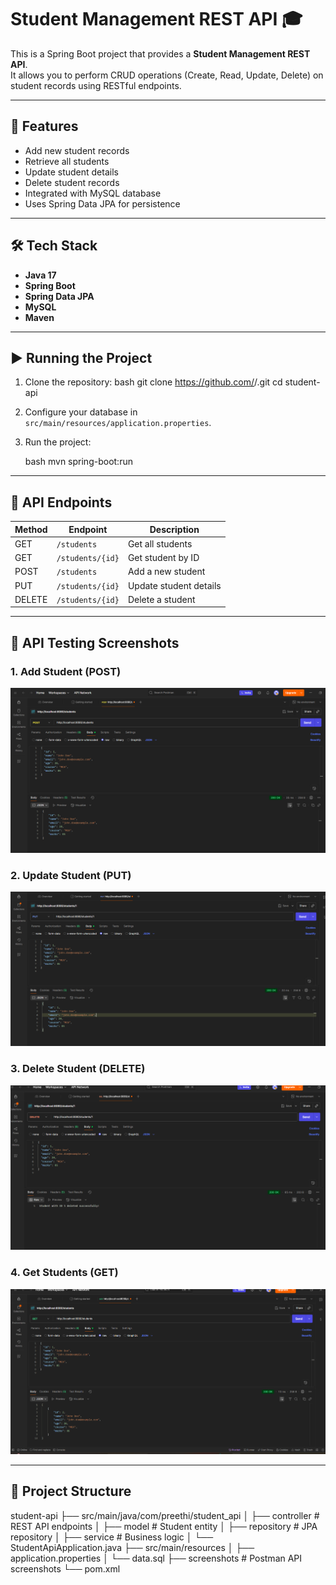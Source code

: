 # Student Management REST API 🎓

This is a Spring Boot project that provides a **Student Management REST API**.  
It allows you to perform CRUD operations (Create, Read, Update, Delete) on student records using RESTful endpoints.

---

## 🚀 Features
- Add new student records
- Retrieve all students
- Update student details
- Delete student records
- Integrated with MySQL database
- Uses Spring Data JPA for persistence

---

## 🛠️ Tech Stack
- **Java 17**
- **Spring Boot**
- **Spring Data JPA**
- **MySQL**
- **Maven**

---

## ▶️ Running the Project
1. Clone the repository:
   bash
   git clone https://github.com/<your-username>/<repo-name>.git
   cd student-api


2. Configure your database in `src/main/resources/application.properties`.

3. Run the project:

   bash
   mvn spring-boot:run
 

---

## 📌 API Endpoints

| Method | Endpoint         | Description            |
| ------ | ---------------- | ---------------------- |
| GET    | `/students`      | Get all students       |
| GET    | `/students/{id}` | Get student by ID      |
| POST   | `/students`      | Add a new student      |
| PUT    | `/students/{id}` | Update student details |
| DELETE | `/students/{id}` | Delete a student       |

---
## 📸 API Testing Screenshots

### 1. Add Student (POST)
![Add Student](images/Screenshot%202025-08-25%20193843.png)

### 2. Update Student (PUT)
![Get Students](images/Screenshot%202025-08-25%20194051.png)

### 3. Delete Student (DELETE)
![Update Student](images/Screenshot%202025-08-25%20194116.png)

### 4. Get Students (GET) 
![Delete Student](images/Screenshot%202025-08-25%20194616.png)


---

## 📂 Project Structure


student-api
 ├── src/main/java/com/preethi/student_api
 │    ├── controller    # REST API endpoints
 │    ├── model         # Student entity
 │    ├── repository    # JPA repository
 │    ├── service       # Business logic
 │    └── StudentApiApplication.java
 ├── src/main/resources
 │    ├── application.properties
 │    └── data.sql
 ├── screenshots        # Postman API screenshots
 └── pom.xml




